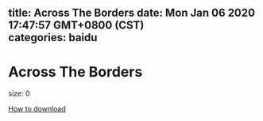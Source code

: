 
title: Across The Borders
date: Mon Jan 06 2020 17:47:57 GMT+0800 (CST)    
categories: baidu
---

# Across The Borders
size: 0
 
 

[How to download](https://bpcam.bemobtrk.com/go/2ceec3aa-1ca2-46d6-b9ff-aaa5c184517c?jno=2482)